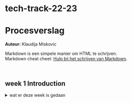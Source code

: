 # tech-track-22-23

# Procesverslag
**Auteur:** Klaudija Miskovic


Markdown is een simpele manier om HTML te schrijven.  
Markdown cheat cheet: [Hulp bij het schrijven van Markdown](https://github.com/adam-p/markdown-here/wiki/Markdown-Cheatsheet).



<br>

## week 1 Introduction

<details >
  <summary>wat er deze week is gedaan</summary>
  
  ### Maandag
  Tijdens de werkgroep hebben wij met een dummy api proberen data op te schonen: https://codepen.io/klaudij/pen/WNyeaGL?editors=1112


  ### Dinsdag
  Het uitgewerkte huiswerk van dinsdag is op mijn codepen te vinden : https://codepen.io/klaudij/pen/RwJwgpE?editors=1111
  
  #### Bronnen:
  <details>
  <summary>Bronnen dat mij geholpen hebben bij de opdrachten:</summary>
  - klasgenoten 😤 <br>
  - https://www.freecodecamp.org/news/how-to-convert-a-string-to-a-number-in-javascript/ <br>
  - https://stackoverflow.com/questions/4437916/how-to-convert-all-elements-in-an-array-to-integer-in-javascript <br>
  - https://stackoverflow.com/questions/1026069/how-do-i-make-the-first-letter-of-a-string-uppercase-in-javascript <br>
  - https://javascript.plainenglish.io/add-modify-and-delete-properties-from-javascript-object-7ad07e7be1bb <br>
  - https://sabe.io/blog/javascript-sort-array-objects-property <br>
  - https://github.com/cmda-tt/course-22-23/tree/main/week-1 <br>
  </details>
  
  ### Woensdag
  Tijdens de werkgroep hebben wij met SVG gewerkt door middel van een emoji na te maken van scratch met svg codes: https://codepen.io/klaudij/pen/ZERYbZy?editors=1010



  ### Donderdag
  Het uitgewerkte huiswerk van donderdag is op mijn codepen te vinden : https://codepen.io/klaudij/pen/qBKEQyp?editors=1011
  
  #### Bronnen:
  <details>
  <summary>Bronnen dat mij geholpen hebben bij de opdrachten:</summary>
  - klasgenoten 😤 <br>
  -  https://www.valentinog.com/blog/html-table/ <br>
  - https://github.com/cmda-tt/course-22-23/tree/main/week-1 <br>
  </details>
 

  
  
  
</details>
